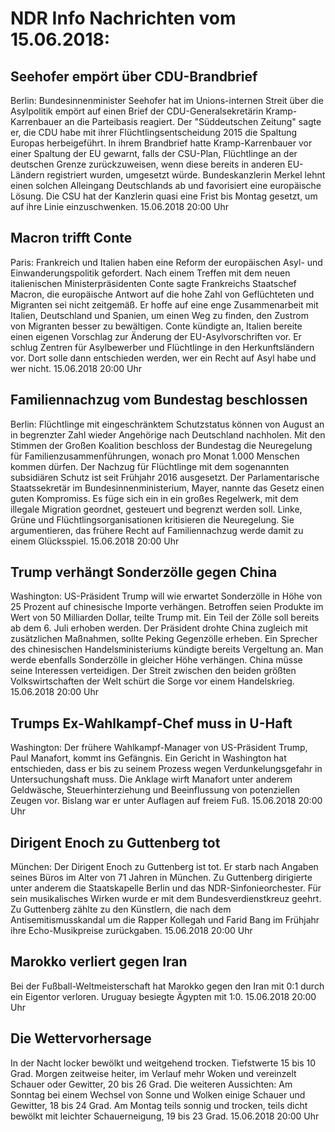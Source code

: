 # NDR Info Nachrichten vom 15.06.2018:


## Seehofer empört über CDU-Brandbrief
Berlin:				Bundesinnenminister Seehofer hat im Unions-internen Streit über die Asylpolitik empört auf einen Brief der CDU-Generalsekretärin Kramp-Karrenbauer an die Parteibasis reagiert. Der "Süddeutschen Zeitung" sagte er, die CDU habe mit ihrer Flüchtlingsentscheidung 2015 die Spaltung Europas herbeigeführt. In ihrem Brandbrief hatte Kramp-Karrenbauer vor einer Spaltung der EU gewarnt, falls der CSU-Plan, Flüchtlinge an der deutschen Grenze zurückzuweisen, wenn diese bereits in anderen EU-Ländern registriert wurden, umgesetzt würde. Bundeskanzlerin Merkel lehnt einen solchen Alleingang Deutschlands ab und favorisiert eine europäische Lösung. Die CSU hat der Kanzlerin quasi eine Frist bis Montag gesetzt, um auf ihre Linie einzuschwenken. 15.06.2018 20:00 Uhr 

## Macron trifft Conte
Paris:    Frankreich und Italien haben eine Reform der europäischen Asyl- und Einwanderungspolitik gefordert. Nach einem Treffen mit dem neuen italienischen Ministerpräsidenten Conte sagte Frankreichs Staatschef Macron, die europäische Antwort auf die hohe Zahl von Geflüchteten und Migranten sei nicht zeitgemäß. Er hoffe auf eine enge Zusammenarbeit mit Italien, Deutschland und Spanien, um einen Weg zu finden, den Zustrom von Migranten besser zu bewältigen. Conte kündigte an, Italien bereite einen eigenen Vorschlag zur Änderung der EU-Asylvorschriften vor. Er schlug Zentren für Asylbewerber und Flüchtlinge in den Herkunftsländern vor. Dort solle dann entschieden werden, wer ein Recht auf Asyl habe und wer nicht. 15.06.2018 20:00 Uhr 

## Familiennachzug vom Bundestag beschlossen
Berlin:        Flüchtlinge mit eingeschränktem Schutzstatus können von August an in begrenzter Zahl wieder Angehörige nach Deutschland nachholen. Mit den Stimmen der Großen Koalition beschloss der Bundestag die Neuregelung für Familienzusammenführungen, wonach pro Monat 1.000 Menschen kommen dürfen. Der Nachzug für Flüchtlinge mit dem sogenannten subsidiären Schutz ist seit Frühjahr 2016 ausgesetzt. Der Parlamentarische Staatssekretär im Bundesinnenministerium, Mayer, nannte das Gesetz einen guten Kompromiss. Es füge sich ein in ein großes Regelwerk, mit dem illegale Migration geordnet, gesteuert und begrenzt werden soll. Linke, Grüne und Flüchtlingsorganisationen kritisieren die Neuregelung. Sie argumentieren, das frühere Recht auf Familiennachzug werde damit zu einem Glücksspiel. 15.06.2018 20:00 Uhr 

## Trump verhängt Sonderzölle gegen China
Washington:    US-Präsident Trump will wie erwartet Sonderzölle in Höhe von 25 Prozent auf chinesische Importe verhängen. Betroffen seien Produkte im Wert von 50 Milliarden Dollar, teilte Trump mit. Ein Teil der Zölle soll bereits ab dem 6. Juli erhoben werden. Der Präsident drohte China zugleich mit zusätzlichen Maßnahmen, sollte Peking Gegenzölle erheben. Ein Sprecher des chinesischen Handelsministeriums kündigte bereits Vergeltung an. Man werde ebenfalls Sonderzölle in gleicher Höhe verhängen. China müsse seine Interessen verteidigen. Der Streit zwischen den beiden größten Volkswirtschaften der Welt schürt die Sorge vor einem Handelskrieg. 15.06.2018 20:00 Uhr 

## Trumps Ex-Wahlkampf-Chef muss in U-Haft
Washington: Der frühere Wahlkampf-Manager von US-Präsident Trump, Paul Manafort, kommt ins Gefängnis. Ein Gericht in Washington hat entschieden, dass er bis zu seinem Prozess wegen Verdunkelungsgefahr in Untersuchungshaft muss. Die Anklage wirft Manafort unter anderem Geldwäsche, Steuerhinterziehung und Beeinflussung von potenziellen Zeugen vor. Bislang war er unter Auflagen auf freiem Fuß. 15.06.2018 20:00 Uhr 

## Dirigent Enoch zu Guttenberg tot
München: Der Dirigent Enoch zu Guttenberg ist tot. Er starb nach Angaben seines Büros im Alter von 71 Jahren in München. Zu Guttenberg dirigierte unter anderem die Staatskapelle Berlin und das NDR-Sinfonieorchester. Für sein musikalisches Wirken wurde er mit dem Bundesverdienstkreuz geehrt. Zu Guttenberg zählte zu den Künstlern, die nach dem Antisemitismusskandal um die Rapper Kollegah und Farid Bang im Frühjahr ihre Echo-Musikpreise zurückgaben. 15.06.2018 20:00 Uhr 

## Marokko verliert gegen Iran
Bei der Fußball-Weltmeisterschaft hat Marokko gegen den Iran mit 0:1 durch ein Eigentor verloren. Uruguay besiegte Ägypten mit 1:0. 15.06.2018 20:00 Uhr 

## Die Wettervorhersage
In der Nacht locker bewölkt und weitgehend trocken. Tiefstwerte 15 bis 10 Grad. Morgen zeitweise heiter, im Verlauf mehr Woken und vereinzelt Schauer oder Gewitter, 20 bis 26 Grad. Die weiteren Aussichten: Am Sonntag bei einem Wechsel von Sonne und Wolken einige Schauer und Gewitter, 18 bis 24 Grad. Am Montag teils sonnig und trocken, teils dicht bewölkt mit leichter Schauerneigung, 19 bis 23 Grad. 15.06.2018 20:00 Uhr 

